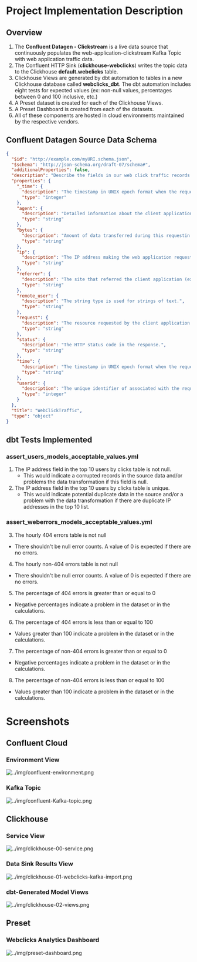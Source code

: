 # Project Implementation Description
## Overview
1. The **Confluent Datagen - Clickstream** is a live data source that continuously populates the web-application-clickstream Kafka Topic with web application traffic data.
2. The Confluent HTTP Sink (**clickhouse-webclicks**) writes the topic data to the Clickhouse **default.webclicks** table.
3. Clickhouse Views are generated by dbt automation to tables in a new Clickhouse database called **webclicks_dbt**. The dbt automation includes eight tests for expected values (ex: non-null values, percentages between 0 and 100 inclusive, etc.)
4. A Preset dataset is created for each of the Clickhouse Views.
5. A Preset Dashboard is created from each of the datasets.
6. All of these components are hosted in cloud environments maintained by the respective vendors.
## Confluent Datagen Source Data Schema
```json
{
  "$id": "http://example.com/myURI.schema.json",
  "$schema": "http://json-schema.org/draft-07/schema#",
  "additionalProperties": false,
  "description": "Describe the fields in our web click traffic records.",
  "properties": {
    "_time": {
      "description": "The timestamp in UNIX epoch format when the request was made, as an integer.",
      "type": "integer"
    },
    "agent": {
      "description": "Detailed information about the client application (ex: web browser) accessing the site.",
      "type": "string"
    },
    "bytes": {
      "description": "Amount of data transferred during this requestin bytes.",
      "type": "string"
    },
    "ip": {
      "description": "The IP address making the web application request.",
      "type": "string"
    },
    "referrer": {
      "description": "The site that referred the client application (ex: web browser) to our site.",
      "type": "string"
    },
    "remote_user": {
      "description": "The string type is used for strings of text.",
      "type": "string"
    },
    "request": {
      "description": "The resource requested by the client application (ex: web browser).",
      "type": "string"
    },
    "status": {
      "description": "The HTTP status code in the response.",
      "type": "string"
    },
    "time": {
      "description": "The timestamp in UNIX epoch format when the request was made, as a string.",
      "type": "string"
    },
    "userid": {
      "description": "The unique identifier of associated with the request.",
      "type": "integer"
    }
  },
  "title": "WebClickTraffic",
  "type": "object"
}
```
## dbt Tests Implemented
### assert_users_models_acceptable_values.yml
1. The IP address field in the top 10 users by clicks table is not null.
    - This would indicate a corrupted records in the source data and/or problems the data transformation if this field is null.
2. The IP address field in the top 10 users by clicks table is unique.
    - This would indicate potential duplicate data in the source and/or a problem with the data transformation if there are duplicate IP addresses in the top 10 list.
### assert_weberrors_models_acceptable_values.yml
3. The hourly 404 errors table is not null
  - There shouldn't be null error counts. A value of 0 is expected if there are no errors.
4. The hourly non-404 errors table is not null
  - There shouldn't be null error counts. A value of 0 is expected if there are no errors.
5. The percentage of 404 errors is greater than or equal to 0
  - Negative percentages indicate a problem in the dataset or in the calculations.
6. The percentage of 404 errors is less than or equal to 100
  - Values greater than 100 indicate a problem in the dataset or in the calculations.
7. The percentage of non-404 errors is greater than or equal to 0
  - Negative percentages indicate a problem in the dataset or in the calculations.
8. The percentage of non-404 errors is less than or equal to 100
  - Values greater than 100 indicate a problem in the dataset or in the calculations.
# Screenshots
## Confluent Cloud
### Environment View
![../img/confluent-environment.png](../img/confluent-environment.png)
### Kafka Topic
![../img/confluent-Kafka-topic.png](../img/confluent-Kafka-topic.png)
## Clickhouse
### Service View
![../img/clickhouse-00-service.png](../img/clickhouse-00-service.png)
### Data Sink Results View
![../img/clickhouse-01-webclicks-kafka-import.png](../img/clickhouse-01-webclicks-kafka-import.png)
### dbt-Generated Model Views
![../img/clickhouse-02-views.png](../img/clickhouse-02-views.png)
## Preset
### Webclicks Analytics Dashboard
![../img/preset-dashboard.png](../img/preset-dashboard.png)